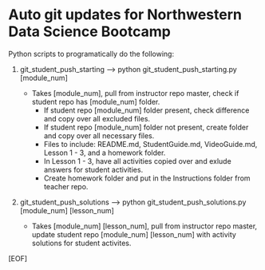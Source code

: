 # Auto git updates for Northwestern Data Science Bootcamp

Python scripts to programatically do the following:

1. git_student_push_starting --> python git_student_push_starting.py [module_num]
    * Takes [module_num], pull from instructor repo master, check if student repo has [module_num] folder.
        * If student repo [module_num] folder present, check difference and copy over all excluded files.
        * If student repo [module_num] folder not present, create folder and copy over all necessary files.
        * Files to include: README.md, StudentGuide.md, VideoGuide.md, Lesson 1 - 3, and a homework folder.
        * In Lesson 1 - 3, have all activities copied over and exlude answers for student activities.
        * Create homework folder and put in the Instructions folder from teacher repo.

2. git_student_push_solutions --> python git_student_push_solutions.py [module_num] [lesson_num]
    * Takes [module_num] [lesson_num], pull from instructor repo master, update student repo [module_num] [lesson_num] with activity solutions for student activites.

[EOF]
